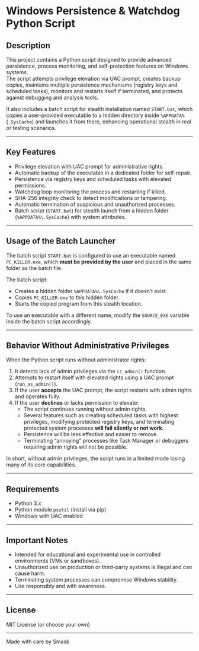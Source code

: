 # Windows Persistence & Watchdog Python Script

## Description

This project contains a Python script designed to provide advanced persistence, process monitoring, and self-protection features on Windows systems.  
The script attempts privilege elevation via UAC prompt, creates backup copies, maintains multiple persistence mechanisms (registry keys and scheduled tasks), monitors and restarts itself if terminated, and protects against debugging and analysis tools.

It also includes a batch script for stealth installation named `START.bat`, which copies a user-provided executable to a hidden directory inside `%APPDATA%` (`.SysCache`) and launches it from there, enhancing operational stealth in real or testing scenarios.

---

## Key Features

- Privilege elevation with UAC prompt for administrative rights.  
- Automatic backup of the executable in a dedicated folder for self-repair.  
- Persistence via registry keys and scheduled tasks with elevated permissions.  
- Watchdog loop monitoring the process and restarting if killed.  
- SHA-256 integrity check to detect modifications or tampering.  
- Automatic termination of suspicious and unauthorized processes.  
- Batch script (`START.bat`) for stealth launch from a hidden folder (`%APPDATA%\.SysCache`) with system attributes.

---

## Usage of the Batch Launcher

The batch script `START.bat` is configured to use an executable named `PC_KILLER.exe`, which **must be provided by the user** and placed in the same folder as the batch file.

The batch script:  
- Creates a hidden folder `%APPDATA%\.SysCache` if it doesn’t exist.  
- Copies `PC_KILLER.exe` to this hidden folder.  
- Starts the copied program from this stealth location.

To use an executable with a different name, modify the `SOURCE_EXE` variable inside the batch script accordingly.

---

## Behavior Without Administrative Privileges

When the Python script runs without administrator rights:

1. It detects lack of admin privileges via the `is_admin()` function.  
2. Attempts to restart itself with elevated rights using a UAC prompt (`run_as_admin()`).  
3. If the user **accepts** the UAC prompt, the script restarts with admin rights and operates fully.  
4. If the user **declines** or lacks permission to elevate:  
   - The script continues running without admin rights.  
   - Several features such as creating scheduled tasks with highest privileges, modifying protected registry keys, and terminating protected system processes **will fail silently or not work**.  
   - Persistence will be less effective and easier to remove.  
   - Terminating “annoying” processes like Task Manager or debuggers requiring admin rights will not be possible.

In short, without admin privileges, the script runs in a limited mode losing many of its core capabilities.

---

## Requirements

- Python 3.x  
- Python module `psutil` (install via pip)  
- Windows with UAC enabled

---

## Important Notes

- Intended for educational and experimental use in controlled environments (VMs or sandboxes).  
- Unauthorized use on production or third-party systems is illegal and can cause harm.  
- Terminating system processes can compromise Windows stability.  
- Use responsibly and with awareness.

---

## License

MIT License (or choose your own)

---

Made with care by Smask
